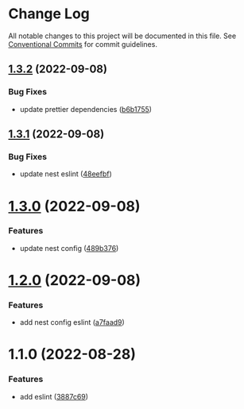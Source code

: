 # Change Log

All notable changes to this project will be documented in this file.
See [Conventional Commits](https://conventionalcommits.org) for commit guidelines.

## [1.3.2](https://github.com/Notekunn/lint/compare/@notekunn/eslint-config@1.3.1...@notekunn/eslint-config@1.3.2) (2022-09-08)


### Bug Fixes

* update prettier dependencies ([b6b1755](https://github.com/Notekunn/lint/commit/b6b1755ec02c76380c851ffeddd37dca5dcd5068))





## [1.3.1](https://github.com/Notekunn/lint/compare/@notekunn/eslint-config@1.3.0...@notekunn/eslint-config@1.3.1) (2022-09-08)


### Bug Fixes

* update nest eslint ([48eefbf](https://github.com/Notekunn/lint/commit/48eefbfcaf7e4ef79f00311d582bbb60d54f0d84))





# [1.3.0](https://github.com/Notekunn/lint/compare/@notekunn/eslint-config@1.2.0...@notekunn/eslint-config@1.3.0) (2022-09-08)


### Features

* update nest config ([489b376](https://github.com/Notekunn/lint/commit/489b37607076b52d52ecf566f0d6f19ade6bbe9c))





# [1.2.0](https://github.com/Notekunn/lint/compare/@notekunn/eslint-config@1.1.0...@notekunn/eslint-config@1.2.0) (2022-09-08)


### Features

* add nest config eslint ([a7faad9](https://github.com/Notekunn/lint/commit/a7faad985f99ac253061373f4461e1fb985d619a))





# 1.1.0 (2022-08-28)


### Features

* add eslint ([3887c69](https://github.com/Notekunn/lint/commit/3887c6944e988956a70d5f5178d71a17dafb3cb7))
